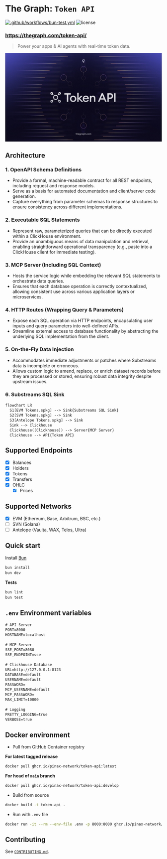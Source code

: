 # The Graph: `Token API`

[![.github/workflows/bun-test.yml](https://github.com/pinax-network/token-api/actions/workflows/bun-test.yml/badge.svg)](https://github.com/pinax-network/token-api/actions/workflows/bun-test.yml)
![license](https://img.shields.io/github/license/pinax-network/token-api)

### https://thegraph.com/token-api/

> Power your apps & AI agents with real-time token data.

![banner](public/banner.jpg)

## Architecture

### 1. OpenAPI Schema Definitions

- Provide a formal, machine-readable contract for all REST endpoints, including request and response models.
- Serve as a basis for automated documentation and client/server code generation.
- Capture everything from parameter schemas to response structures to ensure consistency across different implementations.

### 2. Executable SQL Statements

- Represent raw, parameterized queries that can be directly executed within a ClickHouse environment.
- Provide an unambiguous means of data manipulation and retrieval, enabling straightforward operational transparency (e.g., paste into a ClickHouse client for immediate testing).

### 3. MCP Server (Including SQL Context)

- Hosts the service logic while embedding the relevant SQL statements to orchestrate data queries.
- Ensures that each database operation is correctly contextualized, allowing consistent use across various application layers or microservices.

### 4. HTTP Routes (Wrapping Query & Parameters)

- Expose each SQL operation via HTTP endpoints, encapsulating user inputs and query parameters into well-defined APIs.
- Streamline external access to database functionality by abstracting the underlying SQL implementation from the client.

### 5. On-the-Fly Data Injection

- Accommodates immediate adjustments or patches where Substreams data is incomplete or erroneous.
- Allows custom logic to amend, replace, or enrich dataset records before they are processed or stored, ensuring robust data integrity despite upstream issues.

### 6. Substreams SQL Sink

```mermaid
flowchart LR
  S1[EVM Tokens.spkg] --> Sink{Substreams SQL Sink}
  S2[SVM Tokens.spkg] --> Sink
  S3[Antelope Tokens.spkg] --> Sink
  Sink --> Clickhouse
  Clickhouse((Clickhouse)) --> Server{MCP Server}
  Clickhouse --> API{Token API}
```

## Supported Endpoints

- [x] Balances
- [x] Holders
- [x] Tokens
- [x] Transfers
- [x] OHLC
  - [x] Prices

## Supported Networks

- [x] EVM (Ethereum, Base, Arbitrum, BSC, etc.)
- [ ] SVN (Solana)
- [ ] Antelope (Vaulta, WAX, Telos, Ultra)

## Quick start

Install [Bun](https://bun.sh/)

```bash
bun install
bun dev
```

**Tests**

```bash
bun lint
bun test
```

## `.env` Environment variables

```env
# API Server
PORT=8000
HOSTNAME=localhost

# MCP Server
SSE_PORT=8080
SSE_ENDPOINT=sse

# Clickhouse Database
URL=http://127.0.0.1:8123
DATABASE=default
USERNAME=default
PASSWORD=
MCP_USERNAME=default
MCP_PASSWORD=
MAX_LIMIT=10000

# Logging
PRETTY_LOGGING=true
VERBOSE=true
```

## Docker environment

- Pull from GitHub Container registry

**For latest tagged release**

```bash
docker pull ghcr.io/pinax-network/token-api:latest
```

**For head of `main` branch**

```bash
docker pull ghcr.io/pinax-network/token-api:develop
```

- Build from source

```bash
docker build -t token-api .
```

- Run with `.env` file

```bash
docker run -it --rm --env-file .env -p 8000:8000 ghcr.io/pinax-network/token-api:develop
```

## Contributing

See [`CONTRIBUTING.md`](CONTRIBUTING.md).

